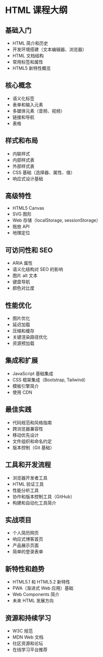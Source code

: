 # HTML 课程大纲

## 基础入门
- HTML 简介和历史
- 开发环境搭建（文本编辑器、浏览器）
- HTML 文档结构
- 常用标签和属性
- HTML5 新特性概览

## 核心概念
- 语义化标签
- 表单和输入元素
- 多媒体元素（音频、视频）
- 链接和导航
- 表格

## 样式和布局
- 内联样式
- 内部样式表
- 外部样式表
- CSS 基础（选择器、属性、值）
- 响应式设计基础

## 高级特性
- HTML5 Canvas
- SVG 图形
- Web 存储（localStorage, sessionStorage）
- 拖放 API
- 地理定位

## 可访问性和 SEO
- ARIA 属性
- 语义化结构对 SEO 的影响
- 图片 alt 文本
- 键盘导航
- 颜色对比度

## 性能优化
- 图片优化
- 延迟加载
- 压缩和缓存
- 关键渲染路径优化
- 资源预加载

## 集成和扩展
- JavaScript 基础集成
- CSS 框架集成（Bootstrap, Tailwind）
- 模板引擎简介
- 使用 CDN

## 最佳实践
- 代码规范和风格指南
- 跨浏览器兼容性
- 移动优先设计
- 文件组织和命名约定
- 版本控制（Git 基础）

## 工具和开发流程
- 浏览器开发者工具
- HTML 验证工具
- 性能分析工具
- 协作和版本控制工具（GitHub）
- 构建和自动化工具简介

## 实战项目
- 个人简历网页
- 响应式博客首页
- 产品展示页面
- 简单的登录表单

## 新特性和趋势
- HTML5.1 和 HTML5.2 新特性
- PWA（渐进式 Web 应用）基础
- Web Components 简介
- 未来 HTML 发展方向

## 资源和持续学习
- W3C 规范
- MDN Web 文档
- 社区资源和论坛
- 在线学习平台推荐